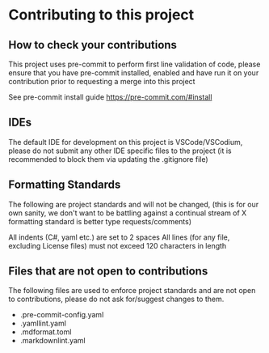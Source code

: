 # Contributing to this project

## How to check your contributions

This project uses pre-commit to perform first line validation of code,
please ensure that you have pre-commit installed, enabled and have run it on your contribution
prior to requesting a merge into this project

See pre-commit install guide <https://pre-commit.com/#install>

## IDEs

The default IDE for development on this project is VSCode/VSCodium,
please do not submit any other IDE specific files to the project
(it is recommended to block them via updating the .gitignore file)

## Formatting Standards

The following are project standards and will not be changed,
(this is for our own sanity, we don't want to be battling against a continual stream
of X formatting standard is better type requests/comments)

All indents (C#, yaml etc.) are set to 2 spaces
All lines (for any file, excluding License files) must not exceed 120 characters in length

## Files that are not open to contributions

The following files are used to enforce project standards and are not open to contributions,
please do not ask for/suggest changes to them.

- .pre-commit-config.yaml
- .yamllint.yaml
- .mdformat.toml
- .markdownlint.yaml
